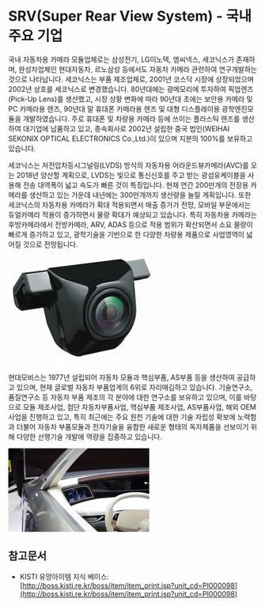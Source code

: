 # SRV(Super Rear View System) - 국내 주요 기업


국내 자동차용 카메라 모듈업체로는 삼성전기, LG이노텍, 엠씨넥스, 세코닉스가 존재하며, 완성차업체인 현대자동차, 르노삼성 등에서도 자동차 카메라 관련하여 연구개발하는 것으로 나타납니다.
세코닉스는 부품 제조업체로, 2001년 코스닥 시장에 상장되었으며 2002년 상호를 세코닉스로 변경했습니다. 80년대에는 광메모리에 투자하여 픽업렌즈(Pick-Up Lens)를 생산했고, 시장 상황 변화에 따라 90년대 초에는 보안용 카메라 및 PC 카메라용 렌즈, 90년대 말 휴대폰 카메라용 렌즈 및 대형 디스플레이용 광학엔진모듈을 개발하였습니다. 주로 휴대폰 및 차량용 카메라 등에 쓰이는 플라스틱 렌즈를 생산하여 대기업에 납품하고 있고, 종속회사로 2002년 설립한 중국 법인(WEIHAI SEKONIX OPTICAL ELECTRONICS Co.,Ltd.)이 있으며 지분의 100%를 보유하고 있습니다.


세코닉스는 저전압차등시그널링(LVDS) 방식의 자동차용 어라운드뷰카메라(AVC)를 오는 2018년 양산할 계획으로, LVDS는 빛으로 통신신호를 주고 받는 광섬유케이블을 사용해 전송 대역폭이 넓고 속도가 빠른 것이 특징입니다. 현재 연간 200만개의 전장용 카메라를 생산하고 있는 가운데 내년에는 300만개까지 생산량을 늘릴 계획입니다. 또한 세코닉스의 자동차용 카메라가 확대 적용되면서 매출 증가가 전망, 모바일 부문에서는 듀얼카메라 적용이 증가하면서 물량 확대가 예상되고 있습니다. 특히 자동차용 카메라는 후방카메라에서 전방카메라, ARV, ADAS 등으로 적용 범위가 확산되면서 소요 물량이 빠르게 증가하고 있고, 광학기술을 기반으로 한 다양한 차량용 제품으로 사업영역이 넓어질 것으로 전망됩니다.


![ ](./images/SRV_Q13_1_2___.PNG)


현대모비스는 1977년 설립되어 자동차 모듈과 핵심부품, AS부품 등을 생산하여 공급하고 있으며, 현재 글로벌 자동차 부품업계의 6위로 자리매김하고 있습니다. 기술연구소, 품질연구소 등 자동차 부품 제조의 각 분야에 대한 연구소를 보유하고 있으며, 이를 바탕으로 모듈 제조사업, 첨단 자동차부품사업, 핵심부품 제조사업, AS부품사업, 해외 OEM사업을 진행하고 있고, 특히 최근에는 주요 원천 기술에 대한 기술 자립성 확보에 노력함과 더불어 자동차 부품모듈과 전자기술을 융합한 새로운 형태의 독자제품을 선보이기 위해 다양한 선행기술 개발에 역량을 집중하고 있습니다.


![ ](./images/SRV_Q13_1_2__.PNG)


## 참고문서
- KISTI 유망아이템 지식 베이스: [http://boss.kisti.re.kr/boss/item/item_print.jsp?unit_cd=PI000098](http://boss.kisti.re.kr/boss/item/item_print.jsp?unit_cd=PI000098)

